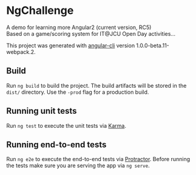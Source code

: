 # NgChallenge

A demo for learning more Angular2 (current version, RC5)  
Based on a game/scoring system for IT@JCU Open Day activities... 

This project was generated with [angular-cli](https://github.com/angular/angular-cli) version 1.0.0-beta.11-webpack.2.

## Build

Run `ng build` to build the project. The build artifacts will be stored in the `dist/` directory. Use the `-prod` flag for a production build.

## Running unit tests

Run `ng test` to execute the unit tests via [Karma](https://karma-runner.github.io).

## Running end-to-end tests

Run `ng e2e` to execute the end-to-end tests via [Protractor](http://www.protractortest.org/). 
Before running the tests make sure you are serving the app via `ng serve`.
